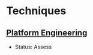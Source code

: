 # Techniques

## [Platform Engineering](https://platformengineering.org/blog/what-is-platform-engineering)

- Status: Assess
